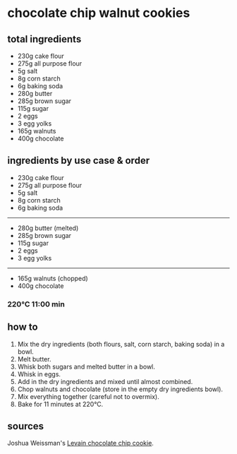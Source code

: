 # chocolate chip walnut cookies

## total ingredients

- 230g cake flour
- 275g all purpose flour
- 5g salt
- 8g corn starch
- 6g baking soda
- 280g butter
- 285g brown sugar
- 115g sugar
- 2 eggs
- 3 egg yolks
- 165g walnuts
- 400g chocolate

## ingredients by use case & order

- 230g cake flour
- 275g all purpose flour
- 5g salt
- 8g corn starch
- 6g baking soda
---
- 280g butter (melted)
- 285g brown sugar
- 115g sugar
- 2 eggs
- 3 egg yolks
---
- 165g walnuts (chopped)
- 400g chocolate

### 220°C 11:00 min

## how to

1. Mix the dry ingredients (both flours, salt, corn starch, baking soda) in a bowl.
2. Melt butter.
3. Whisk both sugars and melted butter in a bowl.
4. Whisk in eggs.
5. Add in the dry ingredients and mixed until almost combined.
6. Chop walnuts and chocolate (store in the empty dry ingredients bowl).
7. Mix everything together (careful not to overmix).
8. Bake for 11 minutes at 220°C.

## sources

Joshua Weissman's [Levain chocolate chip cookie](https://www.youtube.com/watch?v=NYH1Z7TUSEI).
